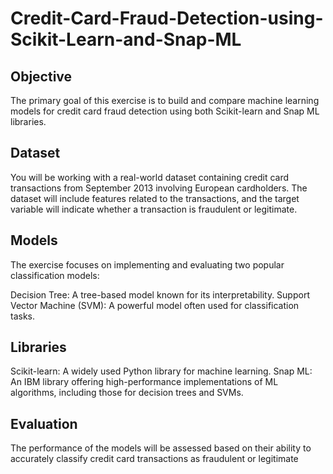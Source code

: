 # Credit-Card-Fraud-Detection-using-Scikit-Learn-and-Snap-ML

## Objective
The primary goal of this exercise is to build and compare machine learning models for credit card fraud detection using both Scikit-learn and Snap ML libraries.

## Dataset
You will be working with a real-world dataset containing credit card transactions from September 2013 involving European cardholders. The dataset will include features related to the transactions, and the target variable will indicate whether a transaction is fraudulent or legitimate.
 
## Models
The exercise focuses on implementing and evaluating two popular classification models:

Decision Tree: A tree-based model known for its interpretability.
Support Vector Machine (SVM): A powerful model often used for classification tasks.

## Libraries

Scikit-learn: A widely used Python library for machine learning.
Snap ML: An IBM library offering high-performance implementations of ML algorithms, including those for decision trees and SVMs.

## Evaluation
The performance of the models will be assessed based on their ability to accurately classify credit card transactions as fraudulent or legitimate
